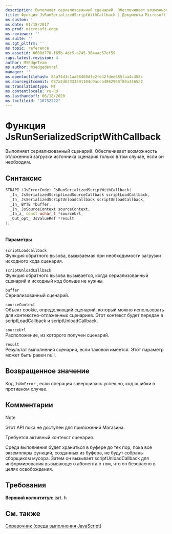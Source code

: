 ```yaml
---
description: Выполняет сериализованный сценарий. Обеспечивает возможность отложенной загрузки источника сценария только в том случае, если он необходим.
title: Функция JsRunSerializedScriptWithCallback | Документы Microsoft
ms.custom: ''
ms.date: 01/18/2017
ms.prod: microsoft-edge
ms.reviewer: ''
ms.suite: ''
ms.tgt_pltfrm: ''
ms.topic: reference
ms.assetid: 0608d778-f65b-4dc5-a745-364aac57ef59
caps.latest.revision: 4
author: MSEdgeTeam
ms.author: msedgedevrel
manager: ''
ms.openlocfilehash: 84a74d3c1aa68469dfe2fe42fdee685faa4c358c
ms.sourcegitcommit: 037a2d62333691104c9accb4862968f80a3465a2
ms.translationtype: MT
ms.contentlocale: ru-RU
ms.lasthandoff: 06/18/2020
ms.locfileid: "10752222"
---
```

# Функция JsRunSerializedScriptWithCallback
Выполняет сериализованный сценарий. Обеспечивает возможность отложенной загрузки источника сценария только в том случае, если он необходим.  
  
## Синтаксис  
  
```cpp  
STDAPI_(JsErrorCode) JsRunSerializedScriptWithCallback(  
  _In_ JsSerializedScriptLoadSourceCallback scriptLoadCallback,  
  _In_ JsSerializedScriptUnloadCallback scriptUnloadCallback,  
  _In_ BYTE *buffer,  
  _In_ JsSourceContext sourceContext,  
  _In_z_ const wchar_t *sourceUrl,  
  _Out_opt_ JsValueRef *result  
);  
  
```  
  
#### Параметры  
 `scriptLoadCallback`  
 Функция обратного вызова, вызываемая при необходимости загрузки исходного кода сценария.  
  
 `scriptUnloadCallback`  
 Функция обратного вызова вызывается, когда сериализованный сценарий и исходный код больше не нужны.  
  
 `buffer`  
 Сериализованный сценарий.  
  
 `sourceContext`  
 Объект cookie, определяющий сценарий, который можно использовать для контекстно-отлаженных сценариев.     Этот контекст будет передан в scriptLoadCallback и scriptUnloadCallback.  
  
 `sourceUrl`  
 Расположение, из которого получен сценарий.  
  
 `result`  
 Результат выполнения сценария, если таковой имеется. Этот параметр может быть равен null.  
  
## Возвращенное значение  
 Код `JsNoError` , если операция завершилась успешно, код ошибки в противном случае.  
  
## Комментарии  
  
> [!NOTE]
>  Этот API пока не доступен для приложений Магазина.  
  
 Требуется активный контекст сценария.  
  
 Среда выполнения будет храниться в буфере до тех пор, пока все экземпляры функций, созданных из буфера, не будут собраны сборщиком мусора.  Затем он вызывает scriptUnloadCallback для информирования вызывающего абонента о том, что он безопасно в целях освобождения.  
  
## Требования  
 **Верхний колонтитул:** jsrt. h  
  
## См. также  
 [Справочник (среда выполнения JavaScript)](../chakra-hosting/reference-javascript-runtime.md)